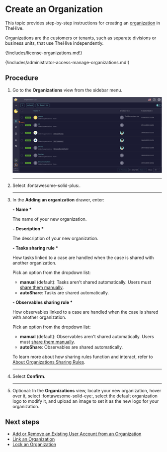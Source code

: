 # Create an Organization

This topic provides step-by-step instructions for creating an [organization](about-organizations.md) in TheHive.

Organizations are the customers or tenants, such as separate divisions or business units, that use TheHive independently.

{!includes/license-organizations.md!}

{!includes/administrator-access-manage-organizations.md!}

<h2>Procedure</h2>

1. Go to the **Organizations** view from the sidebar menu.

    ![Organizations view](../../images/administration-guides/manage-organizations-organizations-view.png)

    ---

2. Select :fontawesome-solid-plus:.

    ---

3. In the **Adding an organization** drawer, enter:

    **- Name \***

    The name of your new organization.

    **- Description \***

    The description of your new organization.

    **- Tasks sharing rule \***

    How tasks linked to a case are handled when the case is shared with another organization.

    Pick an option from the dropdown list:

    * **manual** (default): Tasks aren't shared automatically. Users must [share them manually](../../user-guides/analyst-corner/tasks/share-a-task.md).
    * **autoShare**: Tasks are shared automatically.

    **- Observables sharing rule \***

    How observables linked to a case are handled when the case is shared with another organization.

    Pick an option from the dropdown list:

    * **manual** (default): Observables aren't shared automatically. Users must [share them manually](../../user-guides/analyst-corner/cases/share-an-observable.md).
    * **autoShare**: Observables are shared automatically.

    To learn more about how sharing rules function and interact, refer to [About Organizations Sharing Rules](../../administration/organizations/about-organizations-sharing-rules.md).

    ---

4. Select **Confirm**.

    ---

5. Optional: In the **Organizations** view, locate your new organization, hover over it, select :fontawesome-solid-eye:, select the default organization logo to modify it, and upload an image to set it as the new logo for your organization.

<h2>Next steps</h2>

* [Add or Remove an Existing User Account from an Organization](add-remove-an-existing-user-account-from-an-organization.md)
* [Link an Organization](link-an-organization.md)
* [Lock an Organization](lock-an-organization.md)